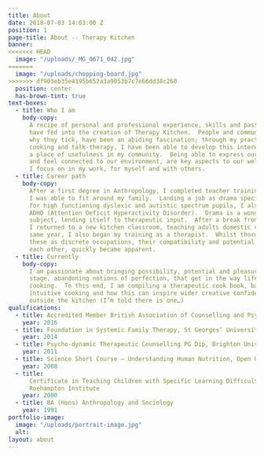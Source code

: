```yaml
---
title: About
date: 2018-07-03 14:03:00 Z
position: 1
page-title: About -- Therapy Kitchen
banner:
<<<<<<< HEAD
  image: "/uploads/_MG_0671_042.jpg"
=======
  image: "/uploads/chopping-board.jpg"
>>>>>>> df903eb35e4195b652a3a9053b7c7e66dd38c260
  position: center
  has-brown-tint: true
text-boxes:
  - title: Who I am
    body-copy:
      A recipe of personal and professional experience, skills and passions
      have fed into the creation of Therapy Kitchen.  People and communities, how and
      why they tick, have been an abiding fascination; through my practice of teaching,
      cooking and talk-therapy, I have been able to develop this interest, whilst finding
      a place of usefulness in my community.  Being able to express ourselves creatively
      and feel connected to our environment, are key aspects to our well being, which
      I focus on in my work, for myself and with others.
  - title: Career path
    body-copy:
      After a first degree in Anthropology, I completed teacher training, that
      I was able to fit around my family.  Landing a job as drama specialist at a school
      for high functioning dyslexic and autistic spectrum pupils, I also learned about
      ADHD (Attention Deficit Hyperactivity Disorder).  Drama is a wonderfully flexible
      subject, lending itself to therapeutic input.  After a break from secondary education,
      I returned to a new kitchen classroom, teaching adults domestic cookery.  In the
      same year, I also began my training as a therapist.  Whilst thoroughly enjoying
      these as discrete occupations, their compatibility and potential to feed into
      each other, quickly became apparent.
  - title: Currently
    body-copy:
      I am passionate about bringing possibility, potential and pleasure centre
      stage, abandoning notions of perfection, that get in the way life, love and good
      cooking.  To this end, I am compiling a therapeutic cook book, based around imaginative,
      intuitive cooking and how this can inspire wider creative confidence in the world
      outside the kitchen (I’m told there is one…)
qualifications:
  - title: Accredited Member British Association of Counselling and Psychotherapy (BACP)
    year: 2016
  - title: Foundation in Systemic Family Therapy, St Georges’ University Hospital, Tooting
    year: 2014
  - title: Psycho-dynamic Therapeutic Counselling PG Dip, Brighton University
    year: 2011
  - title: Science Short Course – Understanding Human Nutrition, Open University
    year: 2008
  - title:
      Certificate in Teaching Children with Specific Learning Difficulties – Dyslexia.
      Roehampton Institute
    year: 2000
  - title: BA (Hons) Anthropology and Sociology
    year: 1991
portfolio-image:
  image: "/uploads/portrait-image.jpg"
  alt:
layout: about
---
```


